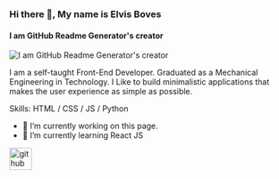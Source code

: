 ### Hi there 👋, My name is Elvis Boves
#### I am GitHub Readme Generator's creator
![I am GitHub Readme Generator's creator](https://eboves.github.io/github-profile-readme-generator/images/banner.png)

I am a self-taught Front-End Developer. Graduated as a Mechanical Engineering in Technology. I Like to build minimalistic applications that makes the user experience as simple as possible.

Skills: HTML / CSS / JS / Python

- 🔭 I’m currently working on this page. 
- 🌱 I’m currently learning React JS 


[<img src='https://cdn.jsdelivr.net/npm/simple-icons@3.0.1/icons/github.svg' alt='github' height='40'>](https://github.com/https://github.com/eboves)  


